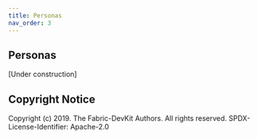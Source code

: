 ```yaml
---
title: Personas
nav_order: 3
---
```


## Personas

[Under construction]

## Copyright Notice

Copyright (c) 2019. The Fabric-DevKit Authors. All rights reserved.
SPDX-License-Identifier: Apache-2.0
